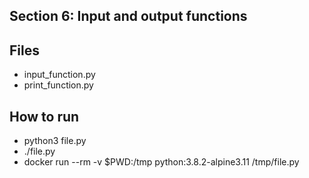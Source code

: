 ## Section 6: Input and output functions
 
## Files

 - input_function.py
 - print_function.py

## How to run

 - python3 file.py
 - ./file.py
 - docker run --rm -v $PWD:/tmp python:3.8.2-alpine3.11 /tmp/file.py
